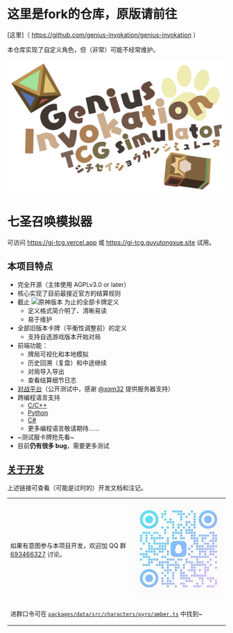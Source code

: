 # 这里是fork的仓库，原版请前往
[这里]（ https://github.com/genius-invokation/genius-invokation ）

本仓库实现了自定义角色，但（非常）可能不经常维护。

<center>

![logo](./docs/images/logo.png)

</center>

# 七圣召唤模拟器

可访问 https://gi-tcg.vercel.app 或 https://gi-tcg.guyutongxue.site 试用。

## 本项目特点

- 完全开源（主体使用 AGPLv3.0 or later）
- 核心实现了目前最接近官方的结算规则
- 截止 ![原神版本](https://img.shields.io/badge/dynamic/json?url=https%3A%2F%2Fgi.xqm32.org%2Fapi%2Fversion&query=%24.currentGameVersion&label=%E5%8E%9F%E7%A5%9E
) 为止的全部卡牌定义
  - 定义格式简介明了、清晰易读
  - 易于维护
- 全部旧版本卡牌（平衡性调整前）的定义
  - 支持自选游戏版本开始对局
- 前端功能：
  - 牌局可视化和本地模拟
  - 历史回溯（复盘）和中途继续
  - 对局导入导出
  - 查看结算细节日志
- [对战平台](https://gi.xqm32.org)（公开测试中，感谢 [@xqm32](https://github.com/xqm32) 提供服务器支持）
- 跨编程语言支持
  - [C/C++](./packages/cbinding/)
  - [Python](./packages/pybinding/)
  - [C#](./packages/csbinding/)
  - 更多编程语言敬请期待……
- ~测试服卡牌抢先看~
- 目前**仍有很多 bug**，需要更多测试

## [关于开发](./docs/development/README.md)

上述链接可查看（可能是过时的）开发文档和注记。

<table>
<tbody>
<tr>
<td>

如果有意图参与本项目开发，欢迎加 QQ 群 [693466327](https://qm.qq.com/q/X7XpZg4rW8) 讨论。

</td>
<td>

[![qq_group_qr](./docs/images/qq_group.jpg)](https://qm.qq.com/q/X7XpZg4rW8)

</td>
<tr>
<td colspan="2">

进群口令可在 [`packages/data/src/characters/pyro/amber.ts`](./packages/data/src/characters/pyro/amber.ts) 中找到~

</td>
</tr>
</tbody>
</table>
